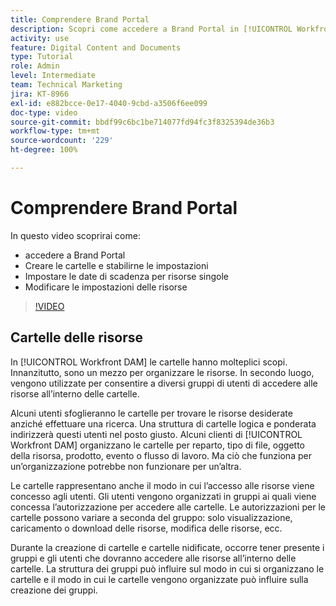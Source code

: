 ```yaml
---
title: Comprendere Brand Portal
description: Scopri come accedere a Brand Portal in [!UICONTROL Workfront DAM], creare cartelle, impostare le date di scadenza per le singole risorse e modificare le impostazioni delle risorse.
activity: use
feature: Digital Content and Documents
type: Tutorial
role: Admin
level: Intermediate
team: Technical Marketing
jira: KT-8966
exl-id: e882bcce-0e17-4040-9cbd-a3506f6ee099
doc-type: video
source-git-commit: bbdf99c6bc1be714077fd94fc3f8325394de36b3
workflow-type: tm+mt
source-wordcount: '229'
ht-degree: 100%

---
```


# Comprendere Brand Portal

In questo video scoprirai come:

* accedere a Brand Portal
* Creare le cartelle e stabilirne le impostazioni
* Impostare le date di scadenza per risorse singole
* Modificare le impostazioni delle risorse

>[!VIDEO](https://video.tv.adobe.com/v/335229/?quality=12&learn=on&enablevpops=1)

## Cartelle delle risorse

In [!UICONTROL Workfront DAM] le cartelle hanno molteplici scopi. Innanzitutto, sono un mezzo per organizzare le risorse. In secondo luogo, vengono utilizzate per consentire a diversi gruppi di utenti di accedere alle risorse all’interno delle cartelle.

Alcuni utenti sfoglieranno le cartelle per trovare le risorse desiderate anziché effettuare una ricerca. Una struttura di cartelle logica e ponderata indirizzerà questi utenti nel posto giusto. Alcuni clienti di [!UICONTROL Workfront DAM] organizzano le cartelle per reparto, tipo di file, oggetto della risorsa, prodotto, evento o flusso di lavoro. Ma ciò che funziona per un’organizzazione potrebbe non funzionare per un’altra.

Le cartelle rappresentano anche il modo in cui l’accesso alle risorse viene concesso agli utenti. Gli utenti vengono organizzati in gruppi ai quali viene concessa l’autorizzazione per accedere alle cartelle. Le autorizzazioni per le cartelle possono variare a seconda del gruppo: solo visualizzazione, caricamento o download delle risorse, modifica delle risorse, ecc.

Durante la creazione di cartelle e cartelle nidificate, occorre tener presente i gruppi e gli utenti che dovranno accedere alle risorse all’interno delle cartelle. La struttura dei gruppi può influire sul modo in cui si organizzano le cartelle e il modo in cui le cartelle vengono organizzate può influire sulla creazione dei gruppi.
